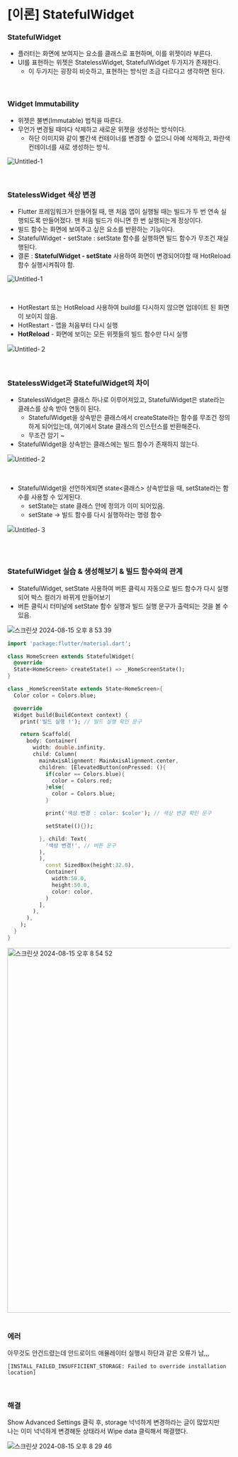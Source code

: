 # [이론] StatefulWidget

### StatefulWidget

- 플러터는 화면에 보여지는 요소를 클래스로 표현하며, 이를 위젯이라 부른다.
- UI를 표현하는 위젯은 StatelessWidget, StatefulWidget 두가지가 존재한다.
    - 이 두가지는 굉장히 비슷하고, 표현하는 방식만 조금 다르다고 생각하면 된다.

<br>

### Widget Immutability

- 위젯은 불변(Immutable) 법칙을 따른다.
- 무언가 변경될 때마다 삭제하고 새로운 위젯을 생성하는 방식이다.
    - 하단 이미지와 같이 빨간색 컨테이너를 변경할 수 없으니 아예 삭제하고, 파란색 컨테이너를 새로 생성하는 방식.

![Untitled-1](https://github.com/user-attachments/assets/b852f816-d042-454b-a70b-b638660f0b5a)

<br>

### StatelessWidget 색상 변경

- Flutter 프레임워크가 만들어질 때, 맨 처음 앱이 실행될 때는 빌드가 두 번 연속 실행되도록 만들어졌다. 맨 처음 빌드가 아니면 한 번 실행되는게 정상이다.
- 빌드 함수는 화면에 보여주고 싶은 요소를 반환하는 기능이다.
- StatefulWidget - setState : setState 함수를 실행하면 빌드 함수가 무조건 재실행된다.
- 결론 : **StatefulWidget - setState** 사용하여 화면이 변경되어야할 때 HotReload 함수 실행시켜줘야 함.

![Untitled-1](https://github.com/user-attachments/assets/e1f11f03-508e-4458-b31b-bd0af5d03eda)

<br>

- HotRestart 또는 HotReload 사용하여 build를 다시하지 않으면 업데이트 된 화면이 보이지 않음.
- HotRestart - 앱을 처음부터 다시 실행
- **HotReload** - 화면에 보이는 모든 위젯들의 빌드 함수만 다시 실행

![Untitled-２](https://github.com/user-attachments/assets/1807815a-7a47-40b5-856e-7f02807c17a3)

<br>

### StatelessWidget과 StatefulWidget의 차이
- StatelessWidget은 클래스 하나로 이루어져있고, StatefulWidget은 state라는 클래스를 상속 받아 연동이 된다.
    - StatefulWidget을 상속받은 클래스에서 createState라는 함수를 무조건 정의하게 되어있는데, 여기에서 State 클래스의 인스턴스를 반환해준다.
    - 무조건 암기 ~
- StatefulWidget을 상속받는 클래스에는 빌드 함수가 존재하지 않는다.

![Untitled-２](https://github.com/user-attachments/assets/7cc5155c-471a-451a-82a1-83ca207cf1a7)

<br>

- StatefulWidget을 선언하게되면 state<클래스> 상속받았을 때, setState라는 함수를 사용할 수 있게된다.
    - setState는 state 클래스 안에 정의가 이미 되어있음.
    - setState -> 빌드 함수를 다시 실행하라는 명령 함수

![Untitled-３](https://github.com/user-attachments/assets/1704c3e5-7339-464d-9323-ddc8fb303bf8)


<br>
<br>

### StatefulWidget 실습 & 생성해보기 & 빌드 함수와의 관계

- StatefulWidget, setState 사용하여 버튼 클릭시 자동으로 빌드 함수가 다시 실행되어 박스 컬러가 바뀌게 만들어보기
- 버튼 클릭시 터미널에 setState 함수 실행과 빌드 실행 문구가 출력되는 것을 볼 수 있음.

![스크린샷 2024-08-15 오후 8 53 39](https://github.com/user-attachments/assets/b985491d-9bb9-402b-a44b-70d9846b49b9)

```dart
import 'package:flutter/material.dart';

class HomeScreen extends StatefulWidget{
  @override
  State<HomeScreen> createState() => _HomeScreenState();
}

class _HomeScreenState extends State<HomeScreen>{
  Color color = Colors.blue;

  @override
  Widget build(BuildContext context) {
    print('빌드 실행 !'); // 빌드 실행 확인 문구

    return Scaffold(
      body: Container(
        width: double.infinity,
        child: Column(
          mainAxisAlignment: MainAxisAlignment.center,
          children: [ElevatedButton(onPressed: (){
            if(color == Colors.blue){
              color = Colors.red;
            }else{
              color = Colors.blue;
            }

            print('색상 변경 : color: $color'); // 색상 변경 확인 문구

            setState((){});

          }, child: Text(
            '색상 변경!', // 버튼 문구
          ),
          ),
            const SizedBox(height:32.0),
            Container(
              width:50.0,
              height:50.0,
              color: color,
            )
          ],
        ),
      ),
    );
  }
}
```

<img width="822" alt="스크린샷 2024-08-15 오후 8 54 52" src="https://github.com/user-attachments/assets/d00048ad-a1c5-4f40-aa7d-7de46ab187ab">

<br>
<br>


### 에러

아무것도 안건드렸는데 안드로이드 애뮬레이터 실행시 하단과 같은 오류가 남,,,

```
[INSTALL_FAILED_INSUFFICIENT_STORAGE: Failed to override installation location]
```

<br>

### 해결

Show Advanced Settings 클릭 후, storage 넉넉하게 변경하라는 글이 많았지만 <br>
나는 이미 넉넉하게 변경해둔 상태라서 Wipe data 클릭해서 해결했다.

![스크린샷 2024-08-15 오후 8 29 46](https://github.com/user-attachments/assets/0c2582f5-9be7-4940-9e15-2c0b2b01cc8f)